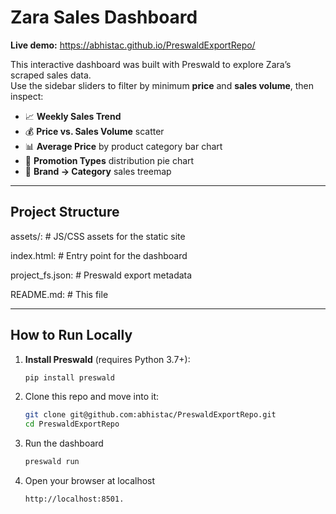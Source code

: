 # Zara Sales Dashboard

**Live demo:** https://abhistac.github.io/PreswaldExportRepo/

This interactive dashboard was built with Preswald to explore Zara’s scraped sales data.  
Use the sidebar sliders to filter by minimum **price** and **sales volume**, then inspect:

- 📈 **Weekly Sales Trend**  
- 💰 **Price vs. Sales Volume** scatter  
- 📊 **Average Price** by product category bar chart  
- 🥧 **Promotion Types** distribution pie chart  
- 🌳 **Brand → Category** sales treemap  

---

## Project Structure
assets/:              # JS/CSS assets for the static site

index.html:           # Entry point for the dashboard

project_fs.json:      # Preswald export metadata

README.md:            # This file


---

## How to Run Locally

1. **Install Preswald** (requires Python 3.7+):
   ```bash
   pip install preswald

2. Clone this repo and move into it:
   ```bash
   git clone git@github.com:abhistac/PreswaldExportRepo.git
   cd PreswaldExportRepo

3. Run the dashboard
   ```bash
   preswald run

4. Open your browser at localhost
   ```bash
   http://localhost:8501.
